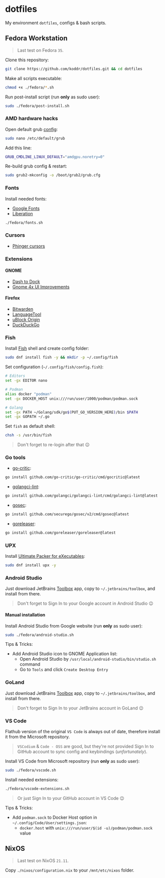 # dotfiles

My environment `dotfiles`, configs & bash scripts.

## Fedora Workstation

> Last test on Fedora `35`.

Clone this repository:

```bash
git clone https://github.com/koddr/dotfiles.git && cd dotfiles
```

Make all scripts executable:

```bash
chmod +x ./fedora/*.sh
```

Run post-install script (run **only** as sudo user):

```bash
sudo ./fedora/post-install.sh
```

### AMD hardware hacks

Open default grub [config](https://wiki.archlinux.org/title/Kernel_parameters#GRUB):

```bash
sudo nano /etc/default/grub
```

Add this line:

```bash
GRUB_CMDLINE_LINUX_DEFAULT="amdgpu.noretry=0"
```

Re-build grub config & restart:

```bash
sudo grub2-mkconfig -o /boot/grub2/grub.cfg
```

### Fonts

Install needed fonts:

- [Google Fonts](https://github.com/google/fonts)
- [Liberation](https://github.com/liberationfonts/liberation-fonts)

```bash
./fedora/fonts.sh
```

### Cursors

- [Phinger cursors](https://github.com/phisch/phinger-cursors)

### Extensions

#### GNOME

- [Dash to Dock](https://extensions.gnome.org/extension/307/dash-to-dock/)
- [Gnome 4x UI Improvements](https://extensions.gnome.org/extension/4158/gnome-40-ui-improvements/)

#### Firefox

- [Bitwarden](https://addons.mozilla.org/en-US/firefox/addon/bitwarden-password-manager/)
- [LanguageTool](https://addons.mozilla.org/en-US/firefox/addon/languagetool/)
- [uBlock Origin](https://addons.mozilla.org/en-US/firefox/addon/ublock-origin/)
- [DuckDuckGo](https://addons.mozilla.org/en-US/firefox/addon/duckduckgo-for-firefox/)

### Fish

Install [Fish](https://fishshell.com/) shell and create config folder:

```bash
sudo dnf install fish -y && mkdir -p ~/.config/fish
```

Set configuration (`~/.config/fish/config.fish`):

```bash
# Editors
set -gx EDITOR nano

# Podman
alias docker "podman"
set -gx DOCKER_HOST unix:///run/user/1000/podman/podman.sock

# Golang
set -gx PATH ~/Golang/sdk/go$(PUT_GO_VERSION_HERE)/bin $PATH
set -gx GOPATH ~/.go
```

Set `fish` as default shell:

```bash
chsh -s /usr/bin/fish
```

> Don't forget to re-login after that 😉

### Go tools

- [go-critic](https://github.com/go-critic/go-critic):

```bash
go install github.com/go-critic/go-critic/cmd/gocritic@latest
```

- [golangci-lint](https://github.com/golangci/golangci-lint):

```bash
go install github.com/golangci/golangci-lint/cmd/golangci-lint@latest
```

- [gosec](https://github.com/securego/gosec):

```bash
go install github.com/securego/gosec/v2/cmd/gosec@latest
```

- [goreleaser](https://github.com/goreleaser/goreleaser):

```bash
go install github.com/goreleaser/goreleaser@latest
```

### UPX

Install [Ultimate Packer for eXecutables](https://github.com/upx/upx):

```bash
sudo dnf install upx -y
```

### Android Studio

Just download JetBrains [Toolbox](https://www.jetbrains.com/toolbox-app/) app, copy to `~/.jetbrains/toolbox`, and install from there.

> Don't forget to Sign In to your Google account in Android Studio 😉

#### Manual installation

Install Android Studio from Google website (run **only** as sudo user):

```bash
sudo ./fedora/android-studio.sh
```

Tips & Tricks:

- Add Android Studio icon to GNOME Application list:
  - Open Android Studio by `/usr/local/android-studio/bin/studio.sh` command
  - Go to `Tools` and click `Create Desktop Entry`

### GoLand

Just download JetBrains [Toolbox](https://www.jetbrains.com/toolbox-app/) app, copy to `~/.jetbrains/toolbox`, and install from there.

> Don't forget to Sign In to your JetBrains account in GoLand 😉

### VS Code

Flathub version of the original `VS Code` is always out of date, therefore install it from the Microsoft repository. 

> `VSCodium` & `Code - OSS` are good, but they're not provided Sign In to GitHub account to sync config and keybindings (_unfortunately_).

Install VS Code from Microsoft repository (run **only** as sudo user):

```bash
sudo ./fedora/vscode.sh
```

Install needed extensions:

```bash
./fedora/vscode-extensions.sh
```

> Or just Sign In to your GitHub account in VS Code 😉

Tips & Tricks:

- Add `podman.sock` to Docker Host option in `~/.config/Code/User/settings.json`:
  - `docker.host` with `unix:///run/user/$(id -u)/podman/podman.sock` value

## NixOS

> Last test on NixOS `21.11`.

Copy `./nixos/configuration.nix` to your `/mnt/etc/nixos` folder.
